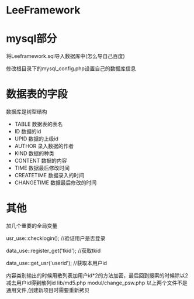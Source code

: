# LeeFramework

# mysql部分
<p>将Leeframework.sql导入数据库中(怎么导自己百度)</p>
<p>修改根目录下的mysql_config.php设置自己的数据库信息</p>

# 数据表的字段
<p>数据库是树型结构</p>
<ul>
<li>TABLE                   数据表的表名</li>
<li>ID                      数据的id</li>
<li>UPID                    数据的上级id</li>
<li>AUTHOR                  录入数据的作者</li>
<li>KIND                    数据的种类</li>
<li>CONTENT                 数据的内容</li>
<li>TIME                    数据最后修改时间</li>
<li>CREATETIME              数据录入的时间</li>
<li>CHANGETIME              数据最后修改的时间</li>
</ul>

# 其他

加几个重要的全局变量
<p>usr_use::checklogin();                                  //验证用户是否登录</p>
<p>data_use::register_get('tkid');                         //获取tkid</p>
<p>data_use::get_usr('userid');                            //获取本用户id</p>


内容类别输出的时候用散列表加用户id*2的方法加密，最后回到搜索的时候除以2减去用户id得到散列id
lib/md5.php
modul/change_psw.php
以上两个文件不是通用文件,创建新项目时需要重新拷贝







